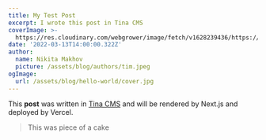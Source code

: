 ```yaml
---
title: My Test Post
excerpt: I wrote this post in Tina CMS
coverImage: >-
  https://res.cloudinary.com/webgrower/image/fetch/v1628239436/https://images.unsplash.com/photo-1511649475669-e288648b2339
date: '2022-03-13T14:00:00.322Z'
author:
  name: Nikita Makhov
  picture: /assets/blog/authors/tim.jpeg
ogImage:
  url: /assets/blog/hello-world/cover.jpg
---
```


This **post** was written in [Tina CMS](https://tina.io/) and will be rendered by Next.js and deployed by Vercel.

> This was piece of a cake
